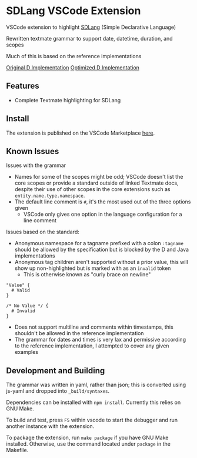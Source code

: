 # SDLang VSCode Extension

VSCode extension to highlight [SDLang](https://sdlang.org/) (Simple Declarative Language)

Rewritten textmate grammar to support date, datetime, duration, and scopes

Much of this is based on the reference implementations

[Original D Implementation](https://github.com/dlang-community/SDLang-D)
[Optimized D Implementation](https://github.com/s-ludwig/SDLite)

## Features

- Complete Textmate highlighting for SDLang

## Install

The extension is published on the VSCode Marketplace [here](https://marketplace.visualstudio.com/items?itemName=cthuflu.sdlang-grammar).

## Known Issues

Issues with the grammar

- Names for some of the scopes might be odd; VSCode doesn't list the core scopes or provide a standard outside of linked Textmate docs, despite their use of other scopes in the core extensions such as `entity.name.type.namespace`.
- The default line comment is `#`, it's the most used out of the three options given
  - VSCode only gives one option in the language configuration for a line comment

Issues based on the standard:

- Anonymous namespace for a tagname prefixed with a colon `:tagname` should be allowed by the specification but is blocked by the D and Java implementations
- Anonymous tag children aren't supported without a prior value, this will show up non-highlighted but is marked with as an `invalid` token
  - This is otherwise known as "curly brace on newline"

```SDLang
"Value" {
  # Valid
}

/* No Value */ {
  # Invalid
}
```

- Does not support multiline and comments within timestamps, this shouldn't be allowed in the reference implementation
- The grammar for dates and times is very lax and permissive according to the reference implementation, I attempted to cover any given examples

## Development and Building

The grammar was written in yaml, rather than json; this is converted using js-yaml and dropped into `_build/syntaxes`.

Dependencies can be installed with `npm install`. Currently this relies on GNU Make.

To build and test, press `F5` within vscode to start the debugger and run another instance with the extension.

To package the extension, run `make package` if you have GNU Make installed. Otherwise, use the command located under `package` in the Makefile.
